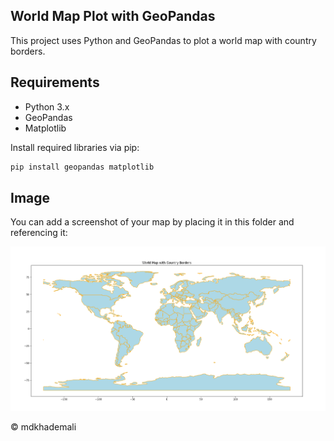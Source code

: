 ## World Map Plot with GeoPandas

This project uses Python and GeoPandas to plot a world map with country borders.

## Requirements

- Python 3.x
- GeoPandas
- Matplotlib

Install required libraries via pip:

```bash
pip install geopandas matplotlib
```

## Image

You can add a screenshot of your map by placing it in this folder and referencing it:

![World Map Screenshot](image.png)

© mdkhademali
